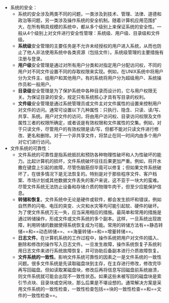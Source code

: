- 系统的安全：
	- 系统的安全涉及两类不同的问题，一类涉及到技术、管理、法律、道德和政治等问题，另一类涉及操作系统的安全机制。随着计算机应用范围扩大，在所有稍具规模的系统中，都从多个级别上来保证系统的安全性。一般从4个级别上对文件进行安全性管理：系统级、用户级、目录级和文件级。
	- **系统级**安全管理的主要任务是不允许未经授权的用户进入系统，从而也防止了他人非法使用系统中各类资源（包括文件）。系统级管理的主要措施有注册与登录。
	- **用户级**安全管理是通过对所有用户分类和对指定用户分配访问权，不同的用户对不同文件设置不同的存取权限来实现。例如，在UNIX系统中将用户分为文件主、组用户和其他用户。有的系统将用户分为超级用户、系统操作员和一般用户。
	- **目录级**安全管理是为了保护系统中各种目录而设计的，它与用户权限无关。为保证目录的安全，规定只有系统核心才具有写目录的权利。
	- **文件级**安全管理是通过系统管理员或文件主对文件属性的设置来控制用户对文件的访问。通常可设置以下几种属性：只执行、隐含、只读、读/写、共享、系统。用户对文件的访问，将由用户访问权、目录访问权限及文件属性三者的权限所确定，或者说是有效权限和文件属性的交集。例如，对于只读文件，尽管用户的有效权限是读/写，但都不能对只读文件进行修改、更名和删除。对于一个非共享文件，将禁止在同一时间内由多个用户对它们进行访问。
- 文件系统的可靠性：
	- 文件系统的可靠性是指系统抵抗和预防各种物理性破坏和人为性破坏的能力。比起计算机的损坏，文件系统破坏往往后果更加严重。例如，将开水撒在键盘上引起的故障，尽管伤脑筋但毕竟可以修复；但如果文件系统破坏了，在很多情况下是无法恢复的。特别是对于那些程序文件、客户档案、市场计划或其他数据文件丢失的客户来说，这不亚于一块大的蛮难。尽管文件系统无法防止设备和存储介质的物理牛肉干，但至少应能保护信息。
	- **转储和恢复**。文件系统中无论是硬件或软件，都会发生损坏和错误，例如自然界的闪电、电压的突变、火灾和水灾等均可能引起软、硬件的破坏。为了使文件系统万无一失，应当采用相应的措施。最简单和常用的措施是通过转储操作，形成文件或文件系统的多个副本。这样，一旦系统出现故障，利用转储的数据使得系统恢复成为可能。常用的转储方法有==静态转储==和==动态转储==、==海量转储==和==增量转储==。
	- **日志文件**。在计算机系统的工作过程中，操作系统把用户对文件的插入、删除和修改的操作写入日志文件。一旦发生故障，操作系统恢复子系统利用日志文件来进行系统故障恢复，并可协助后备副本进行介质故障恢复。
	- **文件系统的一致性**。影响文件系统可靠性的因素之一是文件系统的一致性问题。很多文件系统是先读取磁盘块到主存，在主存进行修改，修改完毕再写回磁盘。但如读取某磁盘块，修改后再将信息写回磁盘前系统崩溃，则文件系统就可能会出现不一致性状态。如果这些未被写回的磁盘块是索引节点块、目录块或空闲块，那么后果是不堪设想的。通常解决方案是采用文件系统的一致性检查，一致性检查包括==块的一致性检查==和==文件的一致性检查==。